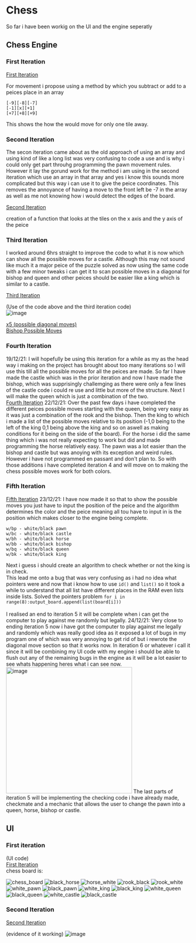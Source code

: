 # Chess
So far i have been workig on the UI and the engine seperatly
## Chess Engine
### First Iteration
[First Iteration](https://github.com/Hanif-Musaheb/CS_A_level/blob/main/content/Projects/chess%20files/first%20iteration.py)


For movement i propose using a method by which you subtract or add to a peices place in an array
```
[-9][-8][-7]
[-1][x][+1]
[+7][+8][+9]
```
This shows the how the would move for only one tile away.
### Second Iteration 
The secon iteration came about as the old approach of using an array and using kind of like a long list was very confusing to code a use and is why i could only get part throuhg programming the pawn movement rules. However it lay the gorund work for the method i am using in the second iteration which use an array in that array and yes i know this sounds more complicated but this way i can use it to give the peice coordinates. This removes the annoyance of having a move to the front left be -7 in the array as well as me not knowing how i would detect the edges of the board.

[Second Iteration](https://github.com/Hanif-Musaheb/CS_A_level/blob/main/content/Projects/chess%20files/Second%20Iteration.py)

creation of a function that looks at the tiles on the x axis and the y axis of the peice

### Third Iteration
I worked around 6hrs straight to improve the code to what it is now which can show all the possible moves for a castle. Although this may not sound like much it a major peice of the puzzle solved as now using the same code with a few minor tweaks i can get it to scan possible moves in a diagonal for bishop and queen and other peices should be easier like a king which is similar to a castle.

[Third Iteration](https://github.com/Hanif-Musaheb/CS_A_level/blob/main/content/Projects/chess%20files/third%20Iteration.py)


(Use of the code above and the third iteration code)
<Br>
![image](https://user-images.githubusercontent.com/90515435/145687879-b39b9cb5-6f48-4c7a-bef6-28109f8a372e.png)
        
        
[x5 (possible diagonal moves)](https://github.com/Hanif-Musaheb/CS_A_level/blob/main/content/Projects/x5.py)
<Br>
[Bishop Possible Moves](https://github.com/Hanif-Musaheb/CS_A_level/blob/main/content/Projects/chess%20files/Bishop%20Possible%20Moves.py)
### Fourth Iteration
19/12/21: I will hopefully be using this iteration for a while as my as the head way i making on the project has brought about too many iterations so I will use this till all the possible moves for all the peices are made. So far I have made the castle which was in the prior iteration and now I have made the bishop, which was supprisingly challemging as there were only a few lines of the castle code i could re use and little but more of the structure. Next I will make the queen which is just a combination of the two. 
<Br>
[Fourth Iteration](https://github.com/Hanif-Musaheb/CS_A_level/blob/main/content/Projects/chess%20files/first%20iteration.py) 
22/12/21: Over the past few days i have completed the different peices possible moves starting with the queen, being very easy as it was just a combination of the rook and the bishop. Then the king to which i made a list of the possible moves relative to its position (-1,0 being to the left of the king 0,1 being above the king and so on aswell as making conditions for it being on the side of the board). For the horse i did the same thing which i was not really expecting to work but did and made programming the horse relatively easy. The pawn was a lot easier than the bishop and castle but was anoying with its exception and weird rules. However i have not programmed en passant and don't plan to. So with those additions i have completed iteration 4 and will move on to making the chess possible moves work for both colors.
### Fifth Iteration
[Fifth Iteration](https://github.com/Hanif-Musaheb/CS_A_level/blob/main/content/Projects/chess%20files/Fifth%20Iteration.py)
23/12/21: I have now made it so that to show the possible moves you just have to input the position of the peice and the algorithm determines the color and the peice meaning all tou have to input in is the position which makes closer to the engine being complete.
``` 
w/bp - white/black pawn
w/bc - white/black castle
w/bh - white/black horse
w/bb - white/black bishop
w/bq - white/black queen
w/bk - white/black king
```
Next i guess i should create an algorithm to check whether or not the king is in check.
<Br>
This lead me onto a bug that was very confusing as i had no idea what pointers were and now that i know how to use ```id()``` and ```list()``` so it took a while to understand that all list have different places in the RAM even lists inside lists. Solved the pointers problem  ```for i in range(8):output_board.append(list(board[i]))```
<Br>
<Br>
I realised an end to iteration 5 it will be complete when i can get the computer to play against me randomly but legally.
24/12/21: Very close to ending iteration 5 now i have got the computer to play against me legally and randomly which was really good idea as it exposed a lot of bugs in my program one of which was very annoying to get rid of but i rewrote the diagonal move section so that it works now. In iteration 6 or whatever i call it since it will be combining my UI code with my engine i should be able to flush out any of the remaining bugs in the engine as it will be a lot easier to see whats happening heres what i can see now.<img width="344" alt="image" src="https://user-images.githubusercontent.com/90515435/147374150-22d9ed40-4b02-4e4c-a2e8-f50c1c1068a9.png">
 The last parts of iteration 5 will be implementing the checking code i have already made, checkmate and a mechanic that allows the user to change the pawn into a queen, horse, bishop or castle.
    

   


## UI
### First iteration
(UI code)
<Br>
[First Iteration](https://github.com/Hanif-Musaheb/CS_A_level/blob/main/content/Projects/chess%20files/ui%20first%20iteration.py)
<Br>
chess board is:

![chess_board](https://user-images.githubusercontent.com/90515435/138888602-5da74088-0051-490f-b819-83b5ea5823b7.gif)
![black_horse](https://user-images.githubusercontent.com/90515435/141696372-6871da5d-546f-4520-ad24-20e39b97f2d9.gif)
![horse_white](https://user-images.githubusercontent.com/90515435/141696381-2d4e7758-9442-4abf-967f-241fcf412e08.gif)
![rook_black](https://user-images.githubusercontent.com/90515435/141696387-f72f8168-7db5-4ae7-9595-1505ec59f451.gif)
![rook_white](https://user-images.githubusercontent.com/90515435/141696393-7e099da2-9e27-40b5-82e7-63da8a2a4b91.gif)
![white_pawn](https://user-images.githubusercontent.com/90515435/141697127-e978c715-8cf3-4283-b78a-0557c77094d4.gif)
![black_pawn](https://user-images.githubusercontent.com/90515435/141697132-c86e83a4-1073-4d6a-a594-10db0d725919.gif)
![white_king](https://user-images.githubusercontent.com/90515435/141700963-19b7ad33-28bc-490f-9e4c-f9aaa86d5e46.gif)
![black_king](https://user-images.githubusercontent.com/90515435/141700970-2a7bc674-d81b-4286-8c86-fe003680a273.gif)
![white_queen](https://user-images.githubusercontent.com/90515435/141700974-07bd37d2-ba0e-4a9f-8475-cbf3a5c8d1a8.gif)
![black_queen](https://user-images.githubusercontent.com/90515435/141700979-3c47806a-50e2-4ebe-ac2d-8c823feaebe5.gif)
![white_castle](https://user-images.githubusercontent.com/90515435/141700284-b7b9d68e-139b-4a31-8faf-1a6bd6c37ad4.gif)
![black_castle](https://user-images.githubusercontent.com/90515435/141700290-5d8c7c48-e525-4690-9dba-7d893c8ab91c.gif)

### Second Iteration
[Second Iteration](https://github.com/Hanif-Musaheb/CS_A_level/blob/main/content/Projects/chess%20files/ui%20second%20iteration.py)

(evidence of it working)
![image](https://user-images.githubusercontent.com/90515435/142595436-9451735d-aee1-4cc7-8533-9f7558e69d20.png)

